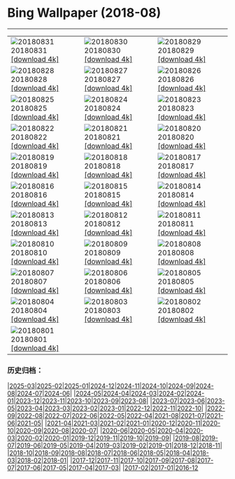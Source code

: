 # Bing Wallpaper (2018-08)
**************

<table><tr><td><img class="wallpaper" src="https://www.bing.com/az/hprichbg/rb/HighlandDancers_ZH-CN10588013331_1920x1080.jpg" alt="20180831"> 20180831 <a class="wallpaper_link" href="https://www.bing.com/az/hprichbg/rb/HighlandDancers_ZH-CN10588013331_UHD.jpg">[download 4k]</a></td><td><img class="wallpaper" src="https://www.bing.com/az/hprichbg/rb/LawnBowling_ZH-CN10492037230_1920x1080.jpg" alt="20180830"> 20180830 <a class="wallpaper_link" href="https://www.bing.com/az/hprichbg/rb/LawnBowling_ZH-CN10492037230_UHD.jpg">[download 4k]</a></td><td><img class="wallpaper" src="https://www.bing.com/az/hprichbg/rb/CastleFrankenstein_ZH-CN8604017330_1920x1080.jpg" alt="20180829"> 20180829 <a class="wallpaper_link" href="https://www.bing.com/az/hprichbg/rb/CastleFrankenstein_ZH-CN8604017330_UHD.jpg">[download 4k]</a></td></tr><tr><td><img class="wallpaper" src="https://www.bing.com/az/hprichbg/rb/MasaiWildebeest_ZH-CN9807199192_1920x1080.jpg" alt="20180828"> 20180828 <a class="wallpaper_link" href="https://www.bing.com/az/hprichbg/rb/MasaiWildebeest_ZH-CN9807199192_UHD.jpg">[download 4k]</a></td><td><img class="wallpaper" src="https://www.bing.com/az/hprichbg/rb/Number2_ZH-CN12009255937_1920x1080.jpg" alt="20180827"> 20180827 <a class="wallpaper_link" href="https://www.bing.com/az/hprichbg/rb/Number2_ZH-CN12009255937_UHD.jpg">[download 4k]</a></td><td><img class="wallpaper" src="https://www.bing.com/az/hprichbg/rb/Unisphere_ZH-CN7027287379_1920x1080.jpg" alt="20180826"> 20180826 <a class="wallpaper_link" href="https://www.bing.com/az/hprichbg/rb/Unisphere_ZH-CN7027287379_UHD.jpg">[download 4k]</a></td></tr><tr><td><img class="wallpaper" src="https://www.bing.com/az/hprichbg/rb/JeanLafitte_ZH-CN11969195990_1920x1080.jpg" alt="20180825"> 20180825 <a class="wallpaper_link" href="https://www.bing.com/az/hprichbg/rb/JeanLafitte_ZH-CN11969195990_UHD.jpg">[download 4k]</a></td><td><img class="wallpaper" src="https://www.bing.com/az/hprichbg/rb/ZHONGYUAN_ZH-CN11622221601_1920x1080.jpg" alt="20180824"> 20180824 <a class="wallpaper_link" href="https://www.bing.com/az/hprichbg/rb/ZHONGYUAN_ZH-CN11622221601_UHD.jpg">[download 4k]</a></td><td><img class="wallpaper" src="https://www.bing.com/az/hprichbg/rb/FranceMenton_ZH-CN8996032014_1920x1080.jpg" alt="20180823"> 20180823 <a class="wallpaper_link" href="https://www.bing.com/az/hprichbg/rb/FranceMenton_ZH-CN8996032014_UHD.jpg">[download 4k]</a></td></tr><tr><td><img class="wallpaper" src="https://www.bing.com/az/hprichbg/rb/AKSUP_ZH-CN14506867124_1920x1080.jpg" alt="20180822"> 20180822 <a class="wallpaper_link" href="https://www.bing.com/az/hprichbg/rb/AKSUP_ZH-CN14506867124_UHD.jpg">[download 4k]</a></td><td><img class="wallpaper" src="https://www.bing.com/az/hprichbg/rb/ManedWolf_ZH-CN10924002958_1920x1080.jpg" alt="20180821"> 20180821 <a class="wallpaper_link" href="https://www.bing.com/az/hprichbg/rb/ManedWolf_ZH-CN10924002958_UHD.jpg">[download 4k]</a></td><td><img class="wallpaper" src="https://www.bing.com/az/hprichbg/rb/ChrisFabregas_ZH-CN11030716797_1920x1080.jpg" alt="20180820"> 20180820 <a class="wallpaper_link" href="https://www.bing.com/az/hprichbg/rb/ChrisFabregas_ZH-CN11030716797_UHD.jpg">[download 4k]</a></td></tr><tr><td><img class="wallpaper" src="https://www.bing.com/az/hprichbg/rb/PineMartenScotland_ZH-CN10077017107_1920x1080.jpg" alt="20180819"> 20180819 <a class="wallpaper_link" href="https://www.bing.com/az/hprichbg/rb/PineMartenScotland_ZH-CN10077017107_UHD.jpg">[download 4k]</a></td><td><img class="wallpaper" src="https://www.bing.com/az/hprichbg/rb/SFOTarmac_ZH-CN9823345722_1920x1080.jpg" alt="20180818"> 20180818 <a class="wallpaper_link" href="https://www.bing.com/az/hprichbg/rb/SFOTarmac_ZH-CN9823345722_UHD.jpg">[download 4k]</a></td><td><img class="wallpaper" src="https://www.bing.com/az/hprichbg/rb/CanolaBeehives_ZH-CN9545312261_1920x1080.jpg" alt="20180817"> 20180817 <a class="wallpaper_link" href="https://www.bing.com/az/hprichbg/rb/CanolaBeehives_ZH-CN9545312261_UHD.jpg">[download 4k]</a></td></tr><tr><td><img class="wallpaper" src="https://www.bing.com/az/hprichbg/rb/Qxi_ZH-CN15613902048_1920x1080.jpg" alt="20180816"> 20180816 <a class="wallpaper_link" href="https://www.bing.com/az/hprichbg/rb/Qxi_ZH-CN15613902048_UHD.jpg">[download 4k]</a></td><td><img class="wallpaper" src="https://www.bing.com/az/hprichbg/rb/SkylineparkRoller_ZH-CN8492771279_1920x1080.jpg" alt="20180815"> 20180815 <a class="wallpaper_link" href="https://www.bing.com/az/hprichbg/rb/SkylineparkRoller_ZH-CN8492771279_UHD.jpg">[download 4k]</a></td><td><img class="wallpaper" src="https://www.bing.com/az/hprichbg/rb/OtterChillin_ZH-CN11488013572_1920x1080.jpg" alt="20180814"> 20180814 <a class="wallpaper_link" href="https://www.bing.com/az/hprichbg/rb/OtterChillin_ZH-CN11488013572_UHD.jpg">[download 4k]</a></td></tr><tr><td><img class="wallpaper" src="https://www.bing.com/az/hprichbg/rb/GrevysZebra_ZH-CN8656523429_1920x1080.jpg" alt="20180813"> 20180813 <a class="wallpaper_link" href="https://www.bing.com/az/hprichbg/rb/GrevysZebra_ZH-CN8656523429_UHD.jpg">[download 4k]</a></td><td><img class="wallpaper" src="https://www.bing.com/az/hprichbg/rb/BulgariaPerseids_ZH-CN11638911564_1920x1080.jpg" alt="20180812"> 20180812 <a class="wallpaper_link" href="https://www.bing.com/az/hprichbg/rb/BulgariaPerseids_ZH-CN11638911564_UHD.jpg">[download 4k]</a></td><td><img class="wallpaper" src="https://www.bing.com/az/hprichbg/rb/ElephantParade_ZH-CN13084036095_1920x1080.jpg" alt="20180811"> 20180811 <a class="wallpaper_link" href="https://www.bing.com/az/hprichbg/rb/ElephantParade_ZH-CN13084036095_UHD.jpg">[download 4k]</a></td></tr><tr><td><img class="wallpaper" src="https://www.bing.com/az/hprichbg/rb/MountainDayJapan_ZH-CN9454216848_1920x1080.jpg" alt="20180810"> 20180810 <a class="wallpaper_link" href="https://www.bing.com/az/hprichbg/rb/MountainDayJapan_ZH-CN9454216848_UHD.jpg">[download 4k]</a></td><td><img class="wallpaper" src="https://www.bing.com/az/hprichbg/rb/SmithsonianBones_ZH-CN10706349393_1920x1080.jpg" alt="20180809"> 20180809 <a class="wallpaper_link" href="https://www.bing.com/az/hprichbg/rb/SmithsonianBones_ZH-CN10706349393_UHD.jpg">[download 4k]</a></td><td><img class="wallpaper" src="https://www.bing.com/az/hprichbg/rb/HuaynaPicchu_ZH-CN9938663347_1920x1080.jpg" alt="20180808"> 20180808 <a class="wallpaper_link" href="https://www.bing.com/az/hprichbg/rb/HuaynaPicchu_ZH-CN9938663347_UHD.jpg">[download 4k]</a></td></tr><tr><td><img class="wallpaper" src="https://www.bing.com/az/hprichbg/rb/HighlandTige_ZH-CN11284423315_1920x1080.jpg" alt="20180807"> 20180807 <a class="wallpaper_link" href="https://www.bing.com/az/hprichbg/rb/HighlandTige_ZH-CN11284423315_UHD.jpg">[download 4k]</a></td><td><img class="wallpaper" src="https://www.bing.com/az/hprichbg/rb/SchonnbrunnPark_ZH-CN8641092561_1920x1080.jpg" alt="20180806"> 20180806 <a class="wallpaper_link" href="https://www.bing.com/az/hprichbg/rb/SchonnbrunnPark_ZH-CN8641092561_UHD.jpg">[download 4k]</a></td><td><img class="wallpaper" src="https://www.bing.com/az/hprichbg/rb/PortAntonio_ZH-CN10325538004_1920x1080.jpg" alt="20180805"> 20180805 <a class="wallpaper_link" href="https://www.bing.com/az/hprichbg/rb/PortAntonio_ZH-CN10325538004_UHD.jpg">[download 4k]</a></td></tr><tr><td><img class="wallpaper" src="https://www.bing.com/az/hprichbg/rb/LovePark_ZH-CN10739395628_1920x1080.jpg" alt="20180804"> 20180804 <a class="wallpaper_link" href="https://www.bing.com/az/hprichbg/rb/LovePark_ZH-CN10739395628_UHD.jpg">[download 4k]</a></td><td><img class="wallpaper" src="https://www.bing.com/az/hprichbg/rb/FringeFireworks_ZH-CN10750567003_1920x1080.jpg" alt="20180803"> 20180803 <a class="wallpaper_link" href="https://www.bing.com/az/hprichbg/rb/FringeFireworks_ZH-CN10750567003_UHD.jpg">[download 4k]</a></td><td><img class="wallpaper" src="https://www.bing.com/az/hprichbg/rb/BadlandsCycle_ZH-CN11688990875_1920x1080.jpg" alt="20180802"> 20180802 <a class="wallpaper_link" href="https://www.bing.com/az/hprichbg/rb/BadlandsCycle_ZH-CN11688990875_UHD.jpg">[download 4k]</a></td></tr><tr><td><img class="wallpaper" src="https://www.bing.com/az/hprichbg/rb/NebutaFloat_ZH-CN10266438691_1920x1080.jpg" alt="20180801"> 20180801 <a class="wallpaper_link" href="https://www.bing.com/az/hprichbg/rb/NebutaFloat_ZH-CN10266438691_UHD.jpg">[download 4k]</a></td><td></td><td></td></tr></table>

### 历史归档：

|[2025-03](/../2025-03/2025-03.md)|[2025-02](/../2025-02/2025-02.md)|[2025-01](/../2025-01/2025-01.md)|[2024-12](/../2024-12/2024-12.md)|[2024-11](/../2024-11/2024-11.md)|[2024-10](/../2024-10/2024-10.md)|[2024-09](/../2024-09/2024-09.md)|[2024-08](/../2024-08/2024-08.md)|[2024-07](/../2024-07/2024-07.md)|[2024-06](/../2024-06/2024-06.md)|
|[2024-05](/../2024-05/2024-05.md)|[2024-04](/../2024-04/2024-04.md)|[2024-03](/../2024-03/2024-03.md)|[2024-02](/../2024-02/2024-02.md)|[2024-01](/../2024-01/2024-01.md)|[2023-12](/../2023-12/2023-12.md)|[2023-11](/../2023-11/2023-11.md)|[2023-10](/../2023-10/2023-10.md)|[2023-09](/../2023-09/2023-09.md)|[2023-08](/../2023-08/2023-08.md)|
|[2023-07](/../2023-07/2023-07.md)|[2023-06](/../2023-06/2023-06.md)|[2023-05](/../2023-05/2023-05.md)|[2023-04](/../2023-04/2023-04.md)|[2023-03](/../2023-03/2023-03.md)|[2023-02](/../2023-02/2023-02.md)|[2023-01](/../2023-01/2023-01.md)|[2022-12](/../2022-12/2022-12.md)|[2022-11](/../2022-11/2022-11.md)|[2022-10](/../2022-10/2022-10.md)|
|[2022-09](/../2022-09/2022-09.md)|[2022-08](/../2022-08/2022-08.md)|[2022-07](/../2022-07/2022-07.md)|[2022-06](/../2022-06/2022-06.md)|[2022-05](/../2022-05/2022-05.md)|[2022-04](/../2022-04/2022-04.md)|[2021-08](/../2021-08/2021-08.md)|[2021-07](/../2021-07/2021-07.md)|[2021-06](/../2021-06/2021-06.md)|[2021-05](/../2021-05/2021-05.md)|
|[2021-04](/../2021-04/2021-04.md)|[2021-03](/../2021-03/2021-03.md)|[2021-02](/../2021-02/2021-02.md)|[2021-01](/../2021-01/2021-01.md)|[2020-12](/../2020-12/2020-12.md)|[2020-11](/../2020-11/2020-11.md)|[2020-10](/../2020-10/2020-10.md)|[2020-09](/../2020-09/2020-09.md)|[2020-08](/../2020-08/2020-08.md)|[2020-07](/../2020-07/2020-07.md)|
|[2020-06](/../2020-06/2020-06.md)|[2020-05](/../2020-05/2020-05.md)|[2020-04](/../2020-04/2020-04.md)|[2020-03](/../2020-03/2020-03.md)|[2020-02](/../2020-02/2020-02.md)|[2020-01](/../2020-01/2020-01.md)|[2019-12](/../2019-12/2019-12.md)|[2019-11](/../2019-11/2019-11.md)|[2019-10](/../2019-10/2019-10.md)|[2019-09](/../2019-09/2019-09.md)|
|[2019-08](/../2019-08/2019-08.md)|[2019-07](/../2019-07/2019-07.md)|[2019-06](/../2019-06/2019-06.md)|[2019-05](/../2019-05/2019-05.md)|[2019-04](/../2019-04/2019-04.md)|[2019-03](/../2019-03/2019-03.md)|[2019-02](/../2019-02/2019-02.md)|[2019-01](/../2019-01/2019-01.md)|[2018-12](/../2018-12/2018-12.md)|[2018-11](/../2018-11/2018-11.md)|
|[2018-10](/../2018-10/2018-10.md)|[2018-09](/../2018-09/2018-09.md)|[2018-08](/2018-08.md)|[2018-07](/../2018-07/2018-07.md)|[2018-06](/../2018-06/2018-06.md)|[2018-05](/../2018-05/2018-05.md)|[2018-04](/../2018-04/2018-04.md)|[2018-03](/../2018-03/2018-03.md)|[2018-02](/../2018-02/2018-02.md)|[2018-01](/../2018-01/2018-01.md)|
|[2017-12](/../2017-12/2017-12.md)|[2017-11](/../2017-11/2017-11.md)|[2017-10](/../2017-10/2017-10.md)|[2017-09](/../2017-09/2017-09.md)|[2017-08](/../2017-08/2017-08.md)|[2017-07](/../2017-07/2017-07.md)|[2017-06](/../2017-06/2017-06.md)|[2017-05](/../2017-05/2017-05.md)|[2017-04](/../2017-04/2017-04.md)|[2017-03](/../2017-03/2017-03.md)|
|[2017-02](/../2017-02/2017-02.md)|[2017-01](/../2017-01/2017-01.md)|[2016-12](/../2016-12/2016-12.md)